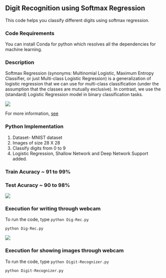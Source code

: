 ## Digit Recognition using Softmax Regression
This code helps you classify different digits using softmax regression.


### Code Requirements
You can install Conda for python which resolves all the dependencies for machine learning.

### Description
Softmax Regression (synonyms: Multinomial Logistic, Maximum Entropy Classifier, or just Multi-class Logistic Regression) is a generalization of logistic regression that we can use for multi-class classification (under the assumption that the classes are mutually exclusive). In contrast, we use the (standard) Logistic Regression model in binary classification tasks.

<img src="https://github.com/akshaybahadur21/Digit-Recognizer/blob/master/logistic.png">

For more information, [see](https://www.kdnuggets.com/2016/07/softmax-regression-related-logistic-regression.html)


### Python  Implementation

1) Dataset- MNIST dataset
2) Images of size 28 X 28
3) Classify digits from 0 to 9
4) Logistic Regression, Shallow Network and Deep Network Support added.

### Train Acuracy ~ 91 to 99%
### Test Acuracy ~ 90 to 98%

<img src="https://github.com/akshaybahadur21/Digit-Recognizer/blob/master/final.gif">

### Execution for writing through webcam
To run the code, type `python Dig-Rec.py`

```
python Dig-Rec.py
```

<img src="https://github.com/akshaybahadur21/Digit-Recognizer/blob/master/digit.gif">

### Execution for showing images through webcam
To run the code, type `python Digit-Recognizer.py`

```
python Digit-Recognizer.py
```



